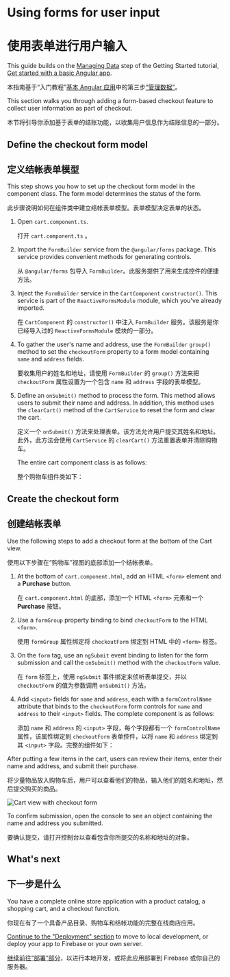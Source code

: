 # Using forms for user input

# 使用表单进行用户输入

This guide builds on the [Managing Data](start/start-data "Try it: Managing Data") step of the Getting Started tutorial, [Get started with a basic Angular app](start "Get started with a basic Angular app").

本指南基于“入门教程”[基本 Angular 应用](start "开始使用基本的 Angular 应用")中的第三步[“管理数据”](start/start-data "尝试一下：管理数据")。

This section walks you through adding a form-based checkout feature to collect user information as part of checkout.

本节将引导你添加基于表单的结账功能，以收集用户信息作为结账信息的一部分。

## Define the checkout form model

## 定义结帐表单模型

This step shows you how to set up the checkout form model in the component class.
The form model determines the status of the form.

此步骤说明如何在组件类中建立结帐表单模型。表单模型决定表单的状态。

1. Open `cart.component.ts`.

   打开 `cart.component.ts` 。

1. Import the `FormBuilder` service from the `@angular/forms` package.
   This service provides convenient methods for generating controls.

   从 `@angular/forms` 包导入 `FormBuilder`。此服务提供了用来生成控件的便捷方法。

   <code-example header="src/app/cart/cart.component.ts" path="getting-started/src/app/cart/cart.component.ts" region="imports">
   </code-example>

1. Inject the `FormBuilder` service in the `CartComponent` `constructor()`.
   This service is part of the `ReactiveFormsModule` module, which you've already imported.

   在 `CartComponent` 的 `constructor()` 中注入 `FormBuilder` 服务。该服务是你已经导入过的 `ReactiveFormsModule` 模块的一部分。

   <code-example header="src/app/cart/cart.component.ts" path="getting-started/src/app/cart/cart.component.ts" region="inject-form-builder">
   </code-example>

1. To gather the user's name and address, use the `FormBuilder` `group()` method to set the `checkoutForm` property to a form model containing `name` and `address` fields.

   要收集用户的姓名和地址，请使用 `FormBuilder` 的 `group()` 方法来把 `checkoutForm` 属性设置为一个包含 `name` 和 `address` 字段的表单模型。

   <code-example header="src/app/cart/cart.component.ts" path="getting-started/src/app/cart/cart.component.ts" region="checkout-form-group"></code-example>

1. Define an `onSubmit()` method to process the form.
   This method allows users to submit their name and address.
   In addition, this method uses the `clearCart()` method of the `CartService` to reset the form and clear the cart.

   定义一个 `onSubmit()` 方法来处理表单。该方法允许用户提交其姓名和地址。此外，此方法会使用 `CartService` 的 `clearCart()` 方法重置表单并清除购物车。

   The entire cart component class is as follows:

   整个购物车组件类如下：

   <code-example header="src/app/cart/cart.component.ts" path="getting-started/src/app/cart/cart.component.ts">
   </code-example>

## Create the checkout form

## 创建结帐表单

Use the following steps to add a checkout form at the bottom of the Cart view.

使用以下步骤在“购物车”视图的底部添加一个结帐表单。

1. At the bottom of `cart.component.html`, add an HTML `<form>` element and a **Purchase** button.

   在 `cart.component.html` 的底部，添加一个 HTML `<form>` 元素和一个 **Purchase** 按钮。

1. Use a `formGroup` property binding to bind `checkoutForm` to the HTML `<form>`.

   使用 `formGroup` 属性绑定将 `checkoutForm` 绑定到 HTML 中的 `<form>` 标签。

   <code-example header="src/app/cart/cart.component.html" path="getting-started/src/app/cart/cart.component.3.html" region="checkout-form">
   </code-example>

1. On the `form` tag, use an `ngSubmit` event binding to listen for the form submission and call the `onSubmit()` method with the `checkoutForm` value.

   在 `form` 标签上，使用 `ngSubmit` 事件绑定来侦听表单提交，并以 `checkoutForm` 的值为参数调用 `onSubmit()` 方法。

   <code-example path="getting-started/src/app/cart/cart.component.html" header="src/app/cart/cart.component.html (cart component template detail)" region="checkout-form-1">
   </code-example>

1. Add `<input>` fields for `name` and `address`, each with a `formControlName` attribute that binds to the `checkoutForm` form controls for `name` and `address` to their `<input>` fields.
   The complete component is as follows:

   添加 `name` 和 `address` 的 `<input>` 字段，每个字段都有一个 `formControlName` 属性，该属性绑定到 `checkoutForm` 表单控件，以将 `name` 和 `address` 绑定到其 `<input>` 字段。完整的组件如下：

   <code-example path="getting-started/src/app/cart/cart.component.html" header="src/app/cart/cart.component.html" region="checkout-form-2">
   </code-example>

After putting a few items in the cart, users can review their items, enter their name and address, and submit their purchase.

将少量物品放入购物车后，用户可以查看他们的物品，输入他们的姓名和地址，然后提交购买的商品。

<div class="lightbox">
  <img src='generated/images/guide/start/cart-with-items-and-form.png' alt="Cart view with checkout form">
</div>

To confirm submission, open the console to see an object containing the name and address you submitted.

要确认提交，请打开控制台以查看包含你所提交的名称和地址的对象。

## What's next

## 下一步是什么

You have a complete online store application with a product catalog, a shopping cart, and a checkout function.

你现在有了一个具备产品目录、购物车和结帐功能的完整在线商店应用。

[Continue to the "Deployment" section](start/start-deployment "Try it: Deployment") to move to local development, or deploy your app to Firebase or your own server.

[继续前往“部署”部分](start/start-deployment "试试看：部署")，以进行本地开发，或将此应用部署到 Firebase 或你自己的服务器。

